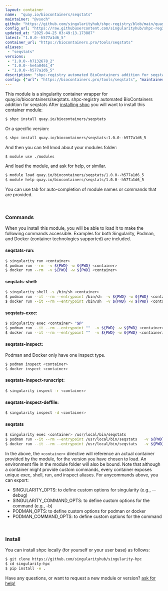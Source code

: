```yaml
---
layout: container
name:  "quay.io/biocontainers/seqstats"
maintainer: "@vsoch"
github: "https://github.com/singularityhub/shpc-registry/blob/main/quay.io/biocontainers/seqstats/container.yaml"
config_url: "https://raw.githubusercontent.com/singularityhub/shpc-registry/main/quay.io/biocontainers/seqstats/container.yaml"
updated_at: "2025-04-25 03:49:13.173887"
latest: "1.0.0--h577a1d6_5"
container_url: "https://biocontainers.pro/tools/seqstats"
aliases:
 - "seqstats"
versions:
 - "1.0.0--h7132678_2"
 - "1.0.0--he4a0461_4"
 - "1.0.0--h577a1d6_5"
description: "shpc-registry automated BioContainers addition for seqstats"
config: {"url": "https://biocontainers.pro/tools/seqstats", "maintainer": "@vsoch", "description": "shpc-registry automated BioContainers addition for seqstats", "latest": {"1.0.0--h577a1d6_5": "sha256:b9d89023a64262e7e2325680d139ff8e82403a288db8b91ff54d63b7619b35a9"}, "tags": {"1.0.0--h7132678_2": "sha256:13154910066a24216e77d4a220bd67357903bf2d8ad164c177f5854f835cf9fe", "1.0.0--he4a0461_4": "sha256:419a12b037e63e5b94a9a4c31602543c80bc21cf69351b69c3a93b57bb520208", "1.0.0--h577a1d6_5": "sha256:b9d89023a64262e7e2325680d139ff8e82403a288db8b91ff54d63b7619b35a9"}, "docker": "quay.io/biocontainers/seqstats", "aliases": {"seqstats": "/usr/local/bin/seqstats"}}
---
```


This module is a singularity container wrapper for quay.io/biocontainers/seqstats.
shpc-registry automated BioContainers addition for seqstats
After [installing shpc](#install) you will want to install this container module:


```bash
$ shpc install quay.io/biocontainers/seqstats
```

Or a specific version:

```bash
$ shpc install quay.io/biocontainers/seqstats:1.0.0--h577a1d6_5
```

And then you can tell lmod about your modules folder:

```bash
$ module use ./modules
```

And load the module, and ask for help, or similar.

```bash
$ module load quay.io/biocontainers/seqstats/1.0.0--h577a1d6_5
$ module help quay.io/biocontainers/seqstats/1.0.0--h577a1d6_5
```

You can use tab for auto-completion of module names or commands that are provided.

<br>

### Commands

When you install this module, you will be able to load it to make the following commands accessible.
Examples for both Singularity, Podman, and Docker (container technologies supported) are included.

#### seqstats-run:

```bash
$ singularity run <container>
$ podman run --rm  -v ${PWD} -w ${PWD} <container>
$ docker run --rm  -v ${PWD} -w ${PWD} <container>
```

#### seqstats-shell:

```bash
$ singularity shell -s /bin/sh <container>
$ podman run --it --rm --entrypoint /bin/sh  -v ${PWD} -w ${PWD} <container>
$ docker run --it --rm --entrypoint /bin/sh  -v ${PWD} -w ${PWD} <container>
```

#### seqstats-exec:

```bash
$ singularity exec <container> "$@"
$ podman run --it --rm --entrypoint ""  -v ${PWD} -w ${PWD} <container> "$@"
$ docker run --it --rm --entrypoint ""  -v ${PWD} -w ${PWD} <container> "$@"
```

#### seqstats-inspect:

Podman and Docker only have one inspect type.

```bash
$ podman inspect <container>
$ docker inspect <container>
```

#### seqstats-inspect-runscript:

```bash
$ singularity inspect -r <container>
```

#### seqstats-inspect-deffile:

```bash
$ singularity inspect -d <container>
```


#### seqstats

```bash
$ singularity exec <container> /usr/local/bin/seqstats
$ podman run --it --rm --entrypoint /usr/local/bin/seqstats   -v ${PWD} -w ${PWD} <container> -c " $@"
$ docker run --it --rm --entrypoint /usr/local/bin/seqstats   -v ${PWD} -w ${PWD} <container> -c " $@"
```



In the above, the `<container>` directive will reference an actual container provided
by the module, for the version you have chosen to load. An environment file in the
module folder will also be bound. Note that although a container
might provide custom commands, every container exposes unique exec, shell, run, and
inspect aliases. For anycommands above, you can export:

 - SINGULARITY_OPTS: to define custom options for singularity (e.g., --debug)
 - SINGULARITY_COMMAND_OPTS: to define custom options for the command (e.g., -b)
 - PODMAN_OPTS: to define custom options for podman or docker
 - PODMAN_COMMAND_OPTS: to define custom options for the command

<br>

### Install

You can install shpc locally (for yourself or your user base) as follows:

```bash
$ git clone https://github.com/singularityhub/singularity-hpc
$ cd singularity-hpc
$ pip install -e .
```

Have any questions, or want to request a new module or version? [ask for help!](https://github.com/singularityhub/singularity-hpc/issues)